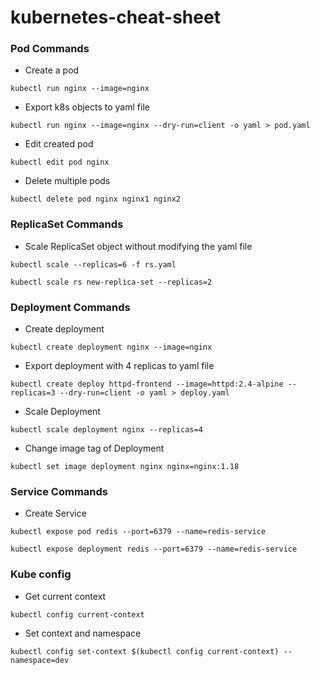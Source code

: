 # kubernetes-cheat-sheet

### Pod Commands

- Create a pod
```shell
kubectl run nginx --image=nginx
```

- Export k8s objects to yaml file
```shell
kubectl run nginx --image=nginx --dry-run=client -o yaml > pod.yaml
```

- Edit created pod
```shell
kubectl edit pod nginx
```

- Delete multiple pods
```shell
kubectl delete pod nginx nginx1 nginx2
```

### ReplicaSet Commands

- Scale ReplicaSet object without modifying the yaml file
```shell
kubectl scale --replicas=6 -f rs.yaml
```
```shell
kubectl scale rs new-replica-set --replicas=2
```

### Deployment Commands

- Create deployment
```shell
kubectl create deployment nginx --image=nginx
```

- Export deployment with 4 replicas to yaml file
```shell
kubectl create deploy httpd-frontend --image=httpd:2.4-alpine --replicas=3 --dry-run=client -o yaml > deploy.yaml
```

- Scale Deployment
```shell
kubectl scale deployment nginx --replicas=4
```

- Change image tag of Deployment
```shell
kubectl set image deployment nginx nginx=nginx:1.18
```

### Service Commands

- Create Service
```shell
kubectl expose pod redis --port=6379 --name=redis-service
```
```shell
kubectl expose deployment redis --port=6379 --name=redis-service
```

### Kube config

- Get current context
```shell
kubectl config current-context
```

- Set context and namespace
```shell
kubectl config set-context $(kubectl config current-context) --namespace=dev
```